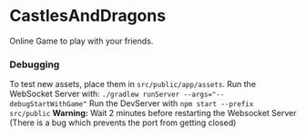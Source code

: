 # CastlesAndDragons

Online Game to play with your friends.

### Debugging

To test new assets, place them in `src/public/app/assets`.
Run the WebSocket Server with: `./gradlew runServer --args="--debugStartWithGame"`
Run the DevServer with `npm start --prefix src/public`
**Warning:** Wait 2 minutes before restarting the Websocket Server 
(There is a bug which prevents the port from getting closed)
